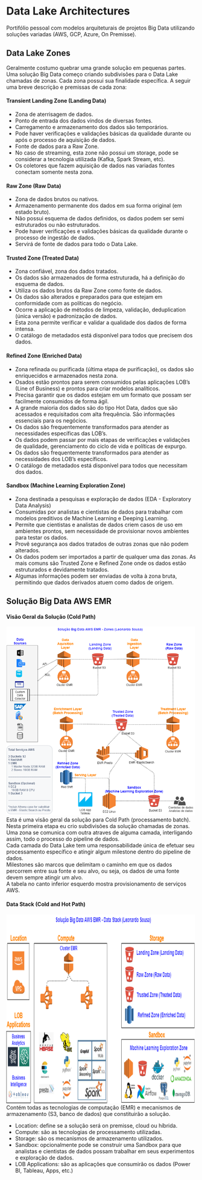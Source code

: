 # Data Lake Architectures
Portifólio pessoal com modelos arquiteturais de projetos Big Data utilizando soluções variadas (AWS, GCP, Azure, On Premisse).

##  Data Lake Zones
Geralmente costumo quebrar uma grande solução em pequenas partes.
Uma solução Big Data começo criando subdivisões para o Data Lake chamadas de zonas. Cada zona possui sua finalidade específica. A seguir uma breve descrição e premissas de cada zona:

#### Transient Landing Zone (Landing Data)
* Zona de aterrisagem de dados.
* Ponto de entrada dos dados vindos de diversas fontes.
* Carregamento e armazenamento dos dados são temporários.
* Pode haver verificações e validações básicas da qualidade durante ou após o processo de aquisição de dados.
* Fonte de dados para a Raw Zone.
* No caso de streaming, esta zone não possui um storage, pode se considerar a tecnologia utilizada (Kafka, Spark Stream, etc).
* Os coletores que fazem aquisição de dados nas variadas fontes conectam somente nesta zona.

#### Raw Zone (Raw Data)
* Zona de dados brutos ou nativos.
* Armazenamento permanente dos dados em sua forma original (em estado bruto).
* Não possui esquema de dados definidos, os dados podem ser semi estruturados ou não estruturados.
* Pode haver verificações e validações básicas da qualidade durante o processo de ingestão de dados.
* Servirá de fonte de dados para todo o Data Lake.

#### Trusted Zone (Treated Data)
* Zona confiável, zona dos dados tratados.
* Os dados são armazenados de forma estruturada, há a definição do esquema de dados.
* Utiliza os dados brutos da Raw Zone como fonte de dados.
* Os dados são alterados e preparados para que estejam em conformidade com as políticas do negócio.
* Ocorre a aplicação de métodos de limpeza, validação, deduplication (única versão) e padronização de dados.
* Esta zona permite verificar e validar a qualidade dos dados de forma intensa.
* O catálogo de metadados está disponível para todos que precisem dos dados.

#### Refined Zone (Enriched Data)
* Zona refinada ou purificada (última etapa de purificação), os dados são enriquecidos e armazenados nesta zona.
* Osados estão prontos para serem consumidos pelas aplicações LOB’s (Line of Business) e prontos para criar modelos analíticos.
* Precisa garantir que os dados estejam em um formato que possam ser facilmente consumidos de forma ágil.
* A grande maioria dos dados são do tipo Hot Data, dados que são acessados e requisitados com alta frequência. São informações essenciais para os negócios.
* Os dados são frequentemente transformados para atender as necessidades específicas das LOB’s.
* Os dados podem passar por mais etapas de verificações e validações de qualidade, gerenciamento do ciclo de vida e políticas de expurgo.
* Os dados são frequentemente transformados para atender as necessidades dos LOB’s específicos.
* O catálogo de metadados está disponível para todos que necessitam dos dados.

#### Sandbox (Machine Learning Exploration Zone)
* Zona destinada a pesquisas e exploração de dados (EDA - Exploratory Data Analysis)
* Consumidas por analistas e cientistas de dados para trabalhar com modelos preditivos de Machine Learning e Deeping Learning.
* Permite que cientistas e analistas de dados criem casos de uso em ambientes prontos, sem necessidade de provisionar novos ambientes para testar os dados.
* Provê segurança aos dados tratados de outras zonas que não podem alterados.
* Os dados podem ser importados a partir de qualquer uma das zonas. As mais comuns são Trusted Zone e Refined Zone onde os dados estão estruturados e devidamente tratados.
* Algumas informações podem ser enviadas de volta à zona bruta, permitindo que dados derivados atuem como dados de origem.

## Solução Big Data AWS EMR

#### Visão Geral da Solução (Cold Path)
<img src="https://raw.githubusercontent.com/leonardo-jas/data-lake-architectures/master/data-lake-architecture-emr-zones.png" width ="500" height=500>
<br>
Esta é uma visão geral da solução para Cold Path (processamento batch). Nesta primeira etapa eu crio subdivisões da solução chamadas de zonas.
<br>
Uma zona se comunica com outra atraves de alguma camada, interligando assim, todo o processo do pipeline de dados.
<br>
Cada camada do Data Lake tem uma responsabilidade única de efetuar seu processamento específico e atingir algum milestone dentro do pipeline de dados.
<br>
Milestones são marcos que delimitam o caminho em que os dados percorrem entre sua fonte e seu alvo, ou seja, os dados de uma fonte devem sempre atingir um alvo.
<br>
A tabela no canto inferior esquerdo mostra provisionamento de serviços AWS.

#### Data Stack (Cold and Hot Path)
<img src="https://raw.githubusercontent.com/leonardo-jas/data-lake-architectures/master/data-lake-architecture-emr-stack.png" width ="500" height=500>
<br>
Contém todas as tecnologias de computação (EMR) e mecanismos de armazenamento (S3, banco de dados) que constituirão a solução.

* Location: define se a solução será on premisse, cloud ou híbrida.
* Compute: são as tecnologias de processamento utilizadas.
* Storage: são os mecanismos de armazenamento utilizados.
* Sandbox: opcionalmente pode se construir uma Sandbox para que analistas e cientistas de dados possam trabalhar em seus experimentos e exploração de dados.
* LOB Applications: são as aplicações que consumirão os dados (Power BI, Tableau, Apps, etc.)
